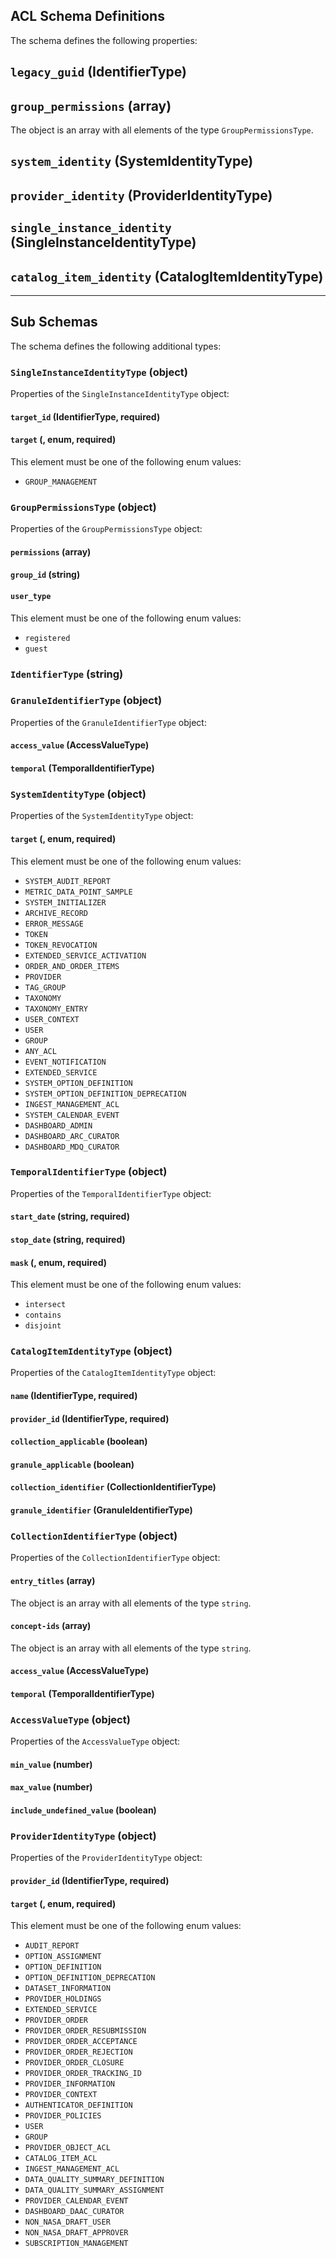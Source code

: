 ## ACL Schema Definitions

The schema defines the following properties:

## `legacy_guid` (IdentifierType)

## `group_permissions` (array)

The object is an array with all elements of the type `GroupPermissionsType`.

## `system_identity` (SystemIdentityType)

## `provider_identity` (ProviderIdentityType)

## `single_instance_identity` (SingleInstanceIdentityType)

## `catalog_item_identity` (CatalogItemIdentityType)

---

## Sub Schemas

The schema defines the following additional types:

### `SingleInstanceIdentityType` (object)

Properties of the `SingleInstanceIdentityType` object:

#### `target_id` (IdentifierType, required)

#### `target` (, enum, required)

This element must be one of the following enum values:

* `GROUP_MANAGEMENT`

### `GroupPermissionsType` (object)

Properties of the `GroupPermissionsType` object:

#### `permissions` (array)

#### `group_id` (string)

#### `user_type`

This element must be one of the following enum values:

* `registered`
* `guest`

### `IdentifierType` (string)

### `GranuleIdentifierType` (object)

Properties of the `GranuleIdentifierType` object:

#### `access_value` (AccessValueType)

#### `temporal` (TemporalIdentifierType)

### `SystemIdentityType` (object)

Properties of the `SystemIdentityType` object:

#### `target` (, enum, required)

This element must be one of the following enum values:

* `SYSTEM_AUDIT_REPORT`
* `METRIC_DATA_POINT_SAMPLE`
* `SYSTEM_INITIALIZER`
* `ARCHIVE_RECORD`
* `ERROR_MESSAGE`
* `TOKEN`
* `TOKEN_REVOCATION`
* `EXTENDED_SERVICE_ACTIVATION`
* `ORDER_AND_ORDER_ITEMS`
* `PROVIDER`
* `TAG_GROUP`
* `TAXONOMY`
* `TAXONOMY_ENTRY`
* `USER_CONTEXT`
* `USER`
* `GROUP`
* `ANY_ACL`
* `EVENT_NOTIFICATION`
* `EXTENDED_SERVICE`
* `SYSTEM_OPTION_DEFINITION`
* `SYSTEM_OPTION_DEFINITION_DEPRECATION`
* `INGEST_MANAGEMENT_ACL`
* `SYSTEM_CALENDAR_EVENT`
* `DASHBOARD_ADMIN`
* `DASHBOARD_ARC_CURATOR`
* `DASHBOARD_MDQ_CURATOR`

### `TemporalIdentifierType` (object)

Properties of the `TemporalIdentifierType` object:

#### `start_date` (string, required)

#### `stop_date` (string, required)

#### `mask` (, enum, required)

This element must be one of the following enum values:

* `intersect`
* `contains`
* `disjoint`

### `CatalogItemIdentityType` (object)

Properties of the `CatalogItemIdentityType` object:

#### `name` (IdentifierType, required)

#### `provider_id` (IdentifierType, required)

#### `collection_applicable` (boolean)

#### `granule_applicable` (boolean)

#### `collection_identifier` (CollectionIdentifierType)

#### `granule_identifier` (GranuleIdentifierType)

### `CollectionIdentifierType` (object)

Properties of the `CollectionIdentifierType` object:

#### `entry_titles` (array)

The object is an array with all elements of the type `string`.

#### `concept-ids` (array)

The object is an array with all elements of the type `string`.

#### `access_value` (AccessValueType)

#### `temporal` (TemporalIdentifierType)

### `AccessValueType` (object)

Properties of the `AccessValueType` object:

#### `min_value` (number)

#### `max_value` (number)

#### `include_undefined_value` (boolean)

### `ProviderIdentityType` (object)

Properties of the `ProviderIdentityType` object:

#### `provider_id` (IdentifierType, required)

#### `target` (, enum, required)

This element must be one of the following enum values:

* `AUDIT_REPORT`
* `OPTION_ASSIGNMENT`
* `OPTION_DEFINITION`
* `OPTION_DEFINITION_DEPRECATION`
* `DATASET_INFORMATION`
* `PROVIDER_HOLDINGS`
* `EXTENDED_SERVICE`
* `PROVIDER_ORDER`
* `PROVIDER_ORDER_RESUBMISSION`
* `PROVIDER_ORDER_ACCEPTANCE`
* `PROVIDER_ORDER_REJECTION`
* `PROVIDER_ORDER_CLOSURE`
* `PROVIDER_ORDER_TRACKING_ID`
* `PROVIDER_INFORMATION`
* `PROVIDER_CONTEXT`
* `AUTHENTICATOR_DEFINITION`
* `PROVIDER_POLICIES`
* `USER`
* `GROUP`
* `PROVIDER_OBJECT_ACL`
* `CATALOG_ITEM_ACL`
* `INGEST_MANAGEMENT_ACL`
* `DATA_QUALITY_SUMMARY_DEFINITION`
* `DATA_QUALITY_SUMMARY_ASSIGNMENT`
* `PROVIDER_CALENDAR_EVENT`
* `DASHBOARD_DAAC_CURATOR`
* `NON_NASA_DRAFT_USER`
* `NON_NASA_DRAFT_APPROVER`
* `SUBSCRIPTION_MANAGEMENT`

